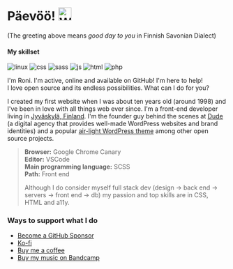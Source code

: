 # Päevöö! <img src="https://user-images.githubusercontent.com/1534150/172605845-b63b82dc-cbff-46f1-b4b0-41c7db605ce8.gif" width="30" alt="Waving hand animation">

(The greeting above means <i>good day to you</i> in Finnish Savonian Dialect)<br>

#### My skillset

![linux](https://img.shields.io/badge/Linux-FCC624?style=for-the-badge&logo=linux&logoColor=black) ![css](https://img.shields.io/badge/CSS-239120?&style=for-the-badge&logo=css3&logoColor=white) ![sass](https://img.shields.io/badge/Sass-CC6699?style=for-the-badge&logo=sass&logoColor=white) ![js](https://img.shields.io/badge/JavaScript-F7DF1E?style=for-the-badge&logo=javascript&logoColor=black) ![html](https://img.shields.io/badge/HTML5-E34F26?style=for-the-badge&logo=html5&logoColor=white) ![php](https://img.shields.io/badge/PHP-777BB4?style=for-the-badge&logo=php&logoColor=white)

I'm Roni. I'm active, online and available on GitHub! I'm here to help!<br>
I love open source and its endless possibilities. What can I do for you?

I created my first website when I was about ten years old (around 1998) and I've been in love with all things web ever since. I'm a front-end developer living in [Jyväskylä, Finland](https://visitjyvaskyla.fi/en). I'm the founder guy behind the scenes at [Dude](https://www.dude.fi) (a digital agency that provides well-made WordPress websites and brand identities) and a popular [air-light WordPress theme](https://github.com/digitoimistodude/air-light) among other open source projects.

> **Browser:** Google Chrome Canary<br>
> **Editor:** VSCode<br>
> **Main programming language:** SCSS<br>
> **Path:** Front end
> 
> Although I do consider myself full stack dev (design → back end → servers → front end → db) my passion and top skills are in CSS, HTML and a11y.

### Ways to support what I do

- [Become a GitHub Sponsor](https://github.com/sponsors/ronilaukkarinen)
- [Ko-fi](https://ko-fi.com/rolle)
- [Buy me a coffee](https://www.buymeacoffee.com/Fd140aV)
- [Buy my music on Bandcamp](https://streetgazer.bandcamp.com/music)
